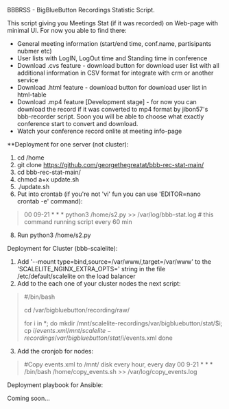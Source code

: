 BBBRSS - BigBlueButton Recordings Statistic Script.

This script giving you Meetings Stat (if it was recorded) on Web-page with minimal UI. 
For now you able to find there:
- General meeting information (start/end time, conf.name, partisipants nubmer etc)
- User lists with LogIN, LogOut time and Standing time in conference
- Download .cvs feature - download button for download user list with all additional information in CSV format for integrate with crm or another service
- Download .html feature - download button for download user list in html-table
- Download .mp4 feature [Development stage] - for now you can download the record if it was converted to mp4 format by jibon57's bbb-recorder script. Soon you will be able to choose what exactly conference start to convert and download.
- Watch your conference record onlite at meeting info-page


**Deployment for one server (not cluster):

1. cd /home
2. git clone https://github.com/georgethegreatat/bbb-rec-stat-main/
3. cd bbb-rec-stat-main/
5. chmod a+x update.sh
6. ./update.sh
7. Put into crontab (if you're not 'vi' fun you can use 'EDITOR=nano crontab -e' command):
> 00 09-21 * * * python3 /home/s2.py >> /var/log/bbb-stat.log # this command running script every 60 min
8. Run python3 /home/s2.py

Deployment for Cluster (bbb-scalelite):

1. Add '--mount type=bind,source=/var/www/,target=/var/www' to the 'SCALELITE_NGINX_EXTRA_OPTS=' string in the file /etc/default/scalelite on the load balancer
2. Add to the each one of your cluster nodes the next script:
> #/bin/bash
> 
> cd /var/bigbluebutton/recording/raw/
> 
> for i in *;
> do
>     mkdir /mnt/scalelite-recordings/var/bigbluebutton/stat/$i;
>     cp $i/events.xml /mnt/scalelite-recordings/var/bigbluebutton/stat/$i/events.xml
> done

3. Add the cronjob for nodes:
> #Copy events.xml to /mnt/ disk every hour, every day
> 00 9-21 * * * /bin/bash /home/copy_events.sh >> /var/log/copy_events.log

Deployment playbook for Ansible:

Coming soon...

